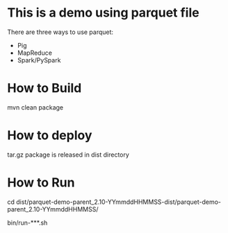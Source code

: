 # This is a demo using parquet file

There are three ways to use parquet:

* Pig
* MapReduce
* Spark/PySpark


# How to Build

mvn clean package

# How to deploy

tar.gz package is released in dist directory

# How to Run

cd dist/parquet-demo-parent_2.10-YYmmddHHMMSS-dist/parquet-demo-parent_2.10-YYmmddHHMMSS/

bin/run-***.sh